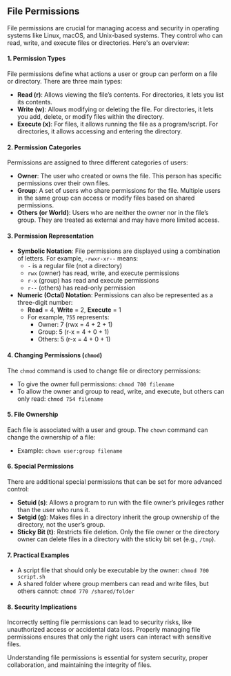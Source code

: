 ## File Permissions

File permissions are crucial for managing access and security in operating systems like Linux, macOS, and Unix-based systems. They control who can read, write, and execute files or directories. Here's an overview:

#### 1. **Permission Types**
File permissions define what actions a user or group can perform on a file or directory. There are three main types:
- **Read (r)**: Allows viewing the file’s contents. For directories, it lets you list its contents.
- **Write (w)**: Allows modifying or deleting the file. For directories, it lets you add, delete, or modify files within the directory.
- **Execute (x)**: For files, it allows running the file as a program/script. For directories, it allows accessing and entering the directory.

#### 2. **Permission Categories**
Permissions are assigned to three different categories of users:
- **Owner**: The user who created or owns the file. This person has specific permissions over their own files.
- **Group**: A set of users who share permissions for the file. Multiple users in the same group can access or modify files based on shared permissions.
- **Others (or World)**: Users who are neither the owner nor in the file’s group. They are treated as external and may have more limited access.

#### 3. **Permission Representation**
- **Symbolic Notation**: File permissions are displayed using a combination of letters. For example, `-rwxr-xr--` means:
  - `-` is a regular file (not a directory)
  - `rwx` (owner) has read, write, and execute permissions
  - `r-x` (group) has read and execute permissions
  - `r--` (others) has read-only permission
- **Numeric (Octal) Notation**: Permissions can also be represented as a three-digit number:
  - **Read** = 4, **Write** = 2, **Execute** = 1
  - For example, `755` represents:
    - Owner: 7 (rwx = 4 + 2 + 1)
    - Group: 5 (r-x = 4 + 0 + 1)
    - Others: 5 (r-x = 4 + 0 + 1)

#### 4. **Changing Permissions (`chmod`)**
The `chmod` command is used to change file or directory permissions:
- To give the owner full permissions: `chmod 700 filename`
- To allow the owner and group to read, write, and execute, but others can only read: `chmod 754 filename`

#### 5. **File Ownership**
Each file is associated with a user and group. The `chown` command can change the ownership of a file:
- Example: `chown user:group filename`

#### 6. **Special Permissions**
There are additional special permissions that can be set for more advanced control:
- **Setuid (s)**: Allows a program to run with the file owner’s privileges rather than the user who runs it.
- **Setgid (g)**: Makes files in a directory inherit the group ownership of the directory, not the user’s group.
- **Sticky Bit (t)**: Restricts file deletion. Only the file owner or the directory owner can delete files in a directory with the sticky bit set (e.g., `/tmp`).

#### 7. **Practical Examples**
- A script file that should only be executable by the owner: `chmod 700 script.sh`
- A shared folder where group members can read and write files, but others cannot: `chmod 770 /shared/folder`

#### 8. **Security Implications**
Incorrectly setting file permissions can lead to security risks, like unauthorized access or accidental data loss. Properly managing file permissions ensures that only the right users can interact with sensitive files.

Understanding file permissions is essential for system security, proper collaboration, and maintaining the integrity of files.
